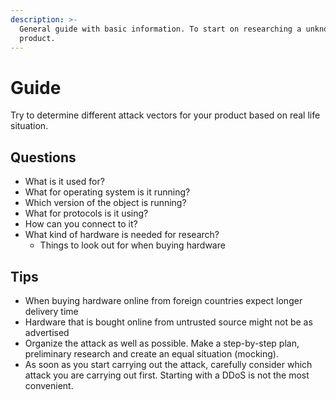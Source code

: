 ```yaml
---
description: >-
  General guide with basic information. To start on researching a unknown
  product.
---
```


# Guide

Try to determine different attack vectors for your product based on real life situation.

## Questions 

* What is it used for?
* What for operating system is it running?
* Which version of the object is running?
* What for protocols is it using?
* How can you connect to it?
* What kind of hardware is needed for research?
  * Things to look out for when buying hardware

## Tips

* When buying hardware online from foreign countries expect longer delivery time
* Hardware that is bought online from untrusted source might not be as advertised
* Organize the attack as well as possible. Make a step-by-step plan, preliminary research and create an equal situation \(mocking\).
* As soon as you start carrying out the attack, carefully consider which attack you are carrying out first. Starting with a DDoS is not the most convenient.



